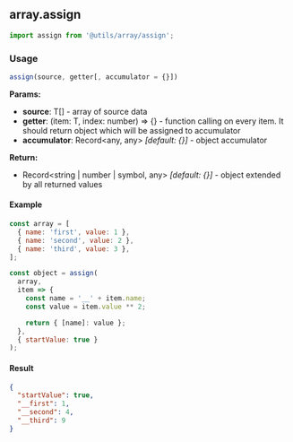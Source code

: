 ## array.assign

```javascript
import assign from '@utils/array/assign';
```

### Usage

```javascript
assign(source, getter[, accumulator = {}])
```

**Params:**

* **source**: T[] - array of source data
* **getter**: (item: T, index: number) => {} - function calling on every item. It should return object which will be assigned to accumulator
* **accumulator**: Record<any, any> _[default: {}]_ - object accumulator

**Return:**

* Record<string | number | symbol, any> _[default: {}]_ - object extended by all returned values

#### Example

```javascript
const array = [
  { name: 'first', value: 1 },
  { name: 'second', value: 2 },
  { name: 'third', value: 3 },
];

const object = assign(
  array,
  item => {
    const name = '__' + item.name;
    const value = item.value ** 2;

    return { [name]: value };
  },
  { startValue: true }
);
```

#### Result

```json
{
  "startValue": true,
  "__first": 1,
  "__second": 4,
  "__third": 9
}
```
